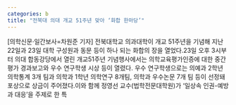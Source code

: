 ```yaml
---
categories: b
title: "전북대 의대 개교 51주년 맞아 ‘화합 한마당’"
---
```

[의학신문·일간보사=차원준 기자] 전북대학교 의과대학이 개교 51주년을 기념해 지난 22일과 23일 대학 구성원과 동문 등이 하나 되는 화합의 장을 열었다.23일 오후 3시부터 의대 합동강당에서 열린 개교51주년 기념행사에서는 의학교육평가인증에 대한 중간평가 경과보고와 우수 연구학생 시상 등이 열렸다. 우수 연구학생으로는 의예과 2학년 의학통계 3개 팀과 의학과 1학년 의학연구 8개팀, 의학과 우수논문 7개 팀 등이 선정돼 포상으로 상금이 주어졌다.이와 함께 정영선 교수(법학전문대학원)가 ‘일상속 인권-예방과 대응’을 주제로 한 특